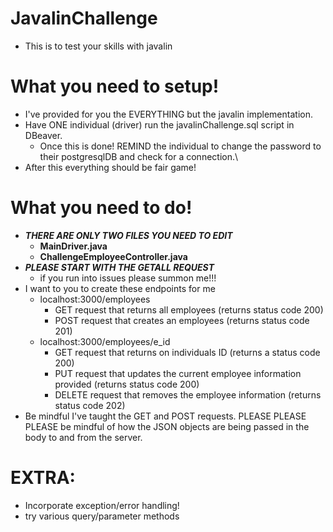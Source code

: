 # JavalinChallenge

-   This is to test your skills with javalin

# What you need to setup!

-   I've provided for you the EVERYTHING but the javalin implementation.
-   Have ONE individual (driver) run the javalinChallenge.sql script in DBeaver.
    -   Once this is done! REMIND the individual to change the password to their postgresqlDB and check for a connection.\
-   After this everything should be fair game!

# What you need to do!

-   **_THERE ARE ONLY TWO FILES YOU NEED TO EDIT_**
    -   **MainDriver.java**
    -   **ChallengeEmployeeController.java**
-   **_PLEASE START WITH THE GETALL REQUEST_**
    -   if you run into issues please summon me!!!
-   I want to you to create these endpoints for me
    -   localhost:3000/employees
        -   GET request that returns all employees (returns status code 200)
        -   POST request that creates an employees (returns status code 201)
    -   localhost:3000/employees/e_id
        -   GET request that returns on individuals ID (returns a status code 200)
        -   PUT request that updates the current employee information provided (returns status code 200)
        -   DELETE request that removes the employee information (returns status code 202)
-   Be mindful I've taught the GET and POST requests. PLEASE PLEASE PLEASE be mindful of how the JSON objects are being passed in the body to and from the server.

# EXTRA:

-   Incorporate exception/error handling!
-   try various query/parameter methods
